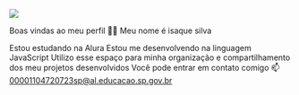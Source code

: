 ![](https://encrypted-tbn0.gstatic.com/images?q=tbn:ANd9GcQmUcKJ_zCySt8zKQeXvwXgYVz2p6sF06dSdQ&s)

Boas vindas ao meu perfil 💙💙
Meu nome é isaque silva

Estou estudando na Alura
Estou me desenvolvendo na linguagem JavaScript
Utilizo esse espaço para minha organização e compartilhamento dos meu projetos desenvolvidos
Você pode entrar em contato comigo 📫
00001104720723sp@al.educacao.sp.gov.br
